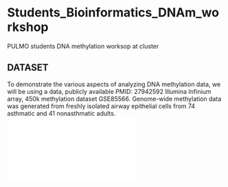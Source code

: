 # Students_Bioinformatics_DNAm_workshop
PULMO students DNA methylation worksop at cluster
## DATASET
To demonstrate the various aspects of analyzing DNA methylation data, we will be using a data, publicly available PMID: 27942592 Illumina Infinium array, 450k methylation dataset GSE85566. Genome-wide methylation data was generated from freshly isolated airway epithelial cells from 74 asthmatic and 41 nonasthmatic adults.
![workflow](DNA_methylation_analysis.html)
